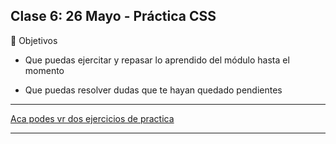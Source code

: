 ## Clase 6: 26 Mayo - Práctica CSS

🏁 Objetivos

- Que puedas ejercitar y repasar lo aprendido del módulo hasta el momento

- Que puedas resolver dudas que te hayan quedado pendientes

---

[Aca podes vr dos ejercicios de practica](https://github.com/eugenia1984/ada-introduccion-frontend/tree/main/clase06/index.html)




---
